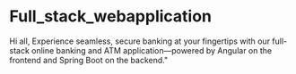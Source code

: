 # Full_stack_webapplication
Hi all, Experience seamless, secure banking at your fingertips with our full-stack online banking and ATM application—powered by Angular on the frontend and Spring Boot on the backend."
